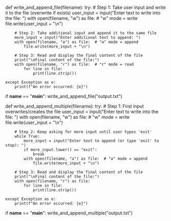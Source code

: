 def write_and_append_file(filename):
    try:
        # Step 1: Take user input and write it to the file (overwrite if exists)
        user_input = input("Enter text to write into the file: ")
        with open(filename, "w") as file:  # "w" mode = write
            file.write(user_input + "\n")

        # Step 2: Take additional input and append it to the same file
        more_input = input("Enter additional text to append: ")
        with open(filename, "a") as file:  # "a" mode = append
            file.write(more_input + "\n")

        # Step 3: Read and display the final content of the file
        print("\nFinal content of the file:")
        with open(filename, "r") as file:  # "r" mode = read
            for line in file:
                print(line.strip())

    except Exception as e:
        print(f"An error occurred: {e}")


if __name__ == "__main__":
    write_and_append_file("output.txt")


def write_and_append_multiple(filename):
    try:
        # Step 1: First input overwrites/creates the file
        user_input = input("Enter text to write into the file: ")
        with open(filename, "w") as file:  # "w" mode = write
            file.write(user_input + "\n")

        # Step 2: Keep asking for more input until user types 'exit'
        while True:
            more_input = input("Enter text to append (or type 'exit' to stop): ")
            if more_input.lower() == "exit":
                break
            with open(filename, "a") as file:  # "a" mode = append
                file.write(more_input + "\n")

        # Step 3: Read and display the final content of the file
        print("\nFinal content of the file:")
        with open(filename, "r") as file:
            for line in file:
                print(line.strip())

    except Exception as e:
        print(f"An error occurred: {e}")


if __name__ == "__main__":
    write_and_append_multiple("output.txt")
